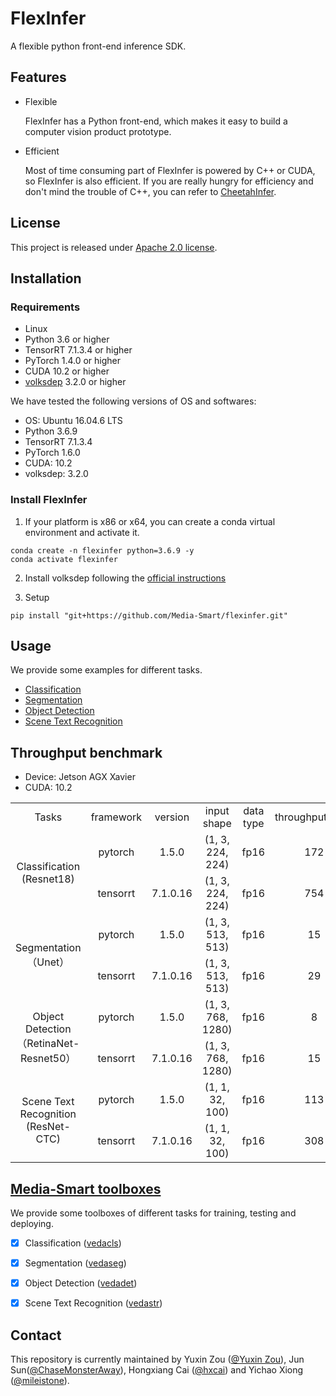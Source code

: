 # FlexInfer
A flexible python front-end inference SDK.

## Features
- Flexible
  
  FlexInfer has a Python front-end, which makes it easy to build a computer vision product prototype.

- Efficient
  
  Most of time consuming part of FlexInfer is powered by C++ or CUDA, so FlexInfer is also efficient. If you are really hungry for efficiency and don't mind the trouble of C++, you can refer to [CheetahInfer](https://github.com/Media-Smart/cheetahinfer).

## License
This project is released under [Apache 2.0 license](https://github.com/Media-Smart/flexinfer/blob/master/LICENSE).

## Installation
### Requirements

- Linux
- Python 3.6 or higher
- TensorRT 7.1.3.4 or higher
- PyTorch 1.4.0 or higher
- CUDA 10.2 or higher
- [volksdep](https://github.com/Media-Smart/volksdep.git) 3.2.0 or higher

We have tested the following versions of OS and softwares:

- OS: Ubuntu 16.04.6 LTS
- Python 3.6.9
- TensorRT 7.1.3.4
- PyTorch 1.6.0
- CUDA: 10.2
- volksdep: 3.2.0

### Install FlexInfer

1. If your platform is x86 or x64, you can create a conda virtual environment and activate it.

  ```shell
  conda create -n flexinfer python=3.6.9 -y
  conda activate flexinfer
  ```

2. Install volksdep following the [official instructions](https://github.com/Media-Smart/volksdep)

3. Setup

```shell
pip install "git+https://github.com/Media-Smart/flexinfer.git"
```

## Usage

We provide some examples for different tasks.

- [Classification](https://github.com/Media-Smart/flexinfer/tree/master/examples/classification)
- [Segmentation](https://github.com/Media-Smart/flexinfer/tree/master/examples/segmentation)
- [Object Detection](https://github.com/Media-Smart/flexinfer/tree/master/examples/object_detection)
- [Scene Text Recognition](https://github.com/Media-Smart/flexinfer/tree/master/examples/scene_text_recognition)

## Throughput benchmark
- Device: Jetson AGX Xavier
- CUDA: 10.2

<table>
  <tr>
    <td align="center" valign="center">Tasks</td>
    <td align="center" valign="center">framework</td>
    <td align="center" valign="center">version</td>
    <td align="center" valign="center">input shape</td>
    <td align="center" valign="center">data type</td>
    <td align="center" valign="center">throughput(FPS)</td>
    <td align="center" valign="center">latency(ms)</td>
  </tr>
    <tr>
    <td rowspan="2" align="center" valign="center">Classification (Resnet18)</td>
    <td align="center" valign="center">pytorch</td>
    <td align="center" valign="center">1.5.0</td>
    <td align="center" valign="center">(1, 3, 224, 224)</td>
    <td align="center" valign="center">fp16</td>
    <td align="center" valign="center">172</td>
    <td align="center" valign="center">6.01</td>
  </tr>
  <tr>
    <td align="center" valign="center">tensorrt</td>
    <td align="center" valign="center">7.1.0.16</td>
    <td align="center" valign="center">(1, 3, 224, 224)</td>
    <td align="center" valign="center">fp16</td>
    <td align="center" valign="center">754</td>
    <td align="center" valign="center">1.8</td>
  </tr>
  <tr>
    <td rowspan="2" align="center" valign="center">Segmentation（Unet）</td>
    <td align="center" valign="center">pytorch</td>
    <td align="center" valign="center">1.5.0</td>
    <td align="center" valign="center">(1, 3, 513, 513)</td>
    <td align="center" valign="center">fp16</td>
    <td align="center" valign="center">15</td>
    <td align="center" valign="center">63.27</td>
  </tr>
  <tr>
    <td align="center" valign="center">tensorrt</td>
    <td align="center" valign="center">7.1.0.16</td>
    <td align="center" valign="center">(1, 3, 513, 513)</td>
    <td align="center" valign="center">fp16</td>
    <td align="center" valign="center">29</td>
    <td align="center" valign="center">34.03</td>
  </tr>
    <tr>
    <td rowspan="2" align="center" valign="center">Object Detection（RetinaNet-Resnet50）</td>
    <td align="center" valign="center">pytorch</td>
    <td align="center" valign="center">1.5.0</td>
    <td align="center" valign="center">(1, 3, 768, 1280)</td>
    <td align="center" valign="center">fp16</td>
    <td align="center" valign="center">8</td>
    <td align="center" valign="center">118.79</td>
  </tr>
  <tr>
    <td align="center" valign="center">tensorrt</td>
    <td align="center" valign="center">7.1.0.16</td>
    <td align="center" valign="center">(1, 3, 768, 1280)</td>
    <td align="center" valign="center">fp16</td>
    <td align="center" valign="center">15</td>
    <td align="center" valign="center">68.10</td>
  </tr>
  <tr>
    <td rowspan="2" align="center" valign="center">Scene Text Recognition (ResNet-CTC)</td>
    <td align="center" valign="center">pytorch</td>
    <td align="center" valign="center">1.5.0</td>
    <td align="center" valign="center">(1, 1, 32, 100)</td>
    <td align="center" valign="center">fp16</td>
    <td align="center" valign="center">113</td>
    <td align="center" valign="center">10.75</td>
  </tr>
  <tr>
    <td align="center" valign="center">tensorrt</td>
    <td align="center" valign="center">7.1.0.16</td>
    <td align="center" valign="center">(1, 1, 32, 100)</td>
    <td align="center" valign="center">fp16</td>
    <td align="center" valign="center">308</td>
    <td align="center" valign="center">3.55</td>
  </tr>
</table>


## [Media-Smart toolboxes](https://github.com/Media-Smart)

We provide some toolboxes of different tasks for training, testing and deploying.

- [x] Classification ([vedacls](https://github.com/Media-Smart/vedacls))

- [x] Segmentation ([vedaseg](https://github.com/Media-Smart/vedaseg))

- [x] Object Detection ([vedadet](https://github.com/Media-Smart/vedadet))

- [x] Scene Text Recognition ([vedastr](https://github.com/Media-Smart/vedastr))

## Contact
This repository is currently maintained by Yuxin Zou ([@Yuxin Zou](https://github.com/YuxinZou)),
Jun Sun([@ChaseMonsterAway](https://github.com/ChaseMonsterAway)), Hongxiang Cai ([@hxcai](http://github.com/hxcai))
and Yichao Xiong ([@mileistone](https://github.com/mileistone)).
